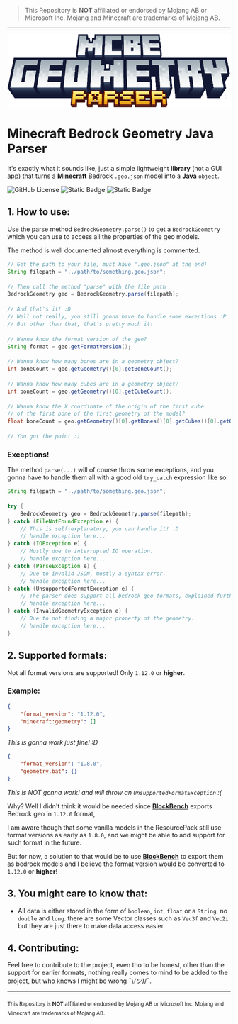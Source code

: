 > This Repository is **NOT** affiliated or endorsed by Mojang AB or Microsoft Inc. Mojang and Minecraft are trademarks of Mojang AB.
---
![Forge Logo](docs/assets/logo.png)

# Minecraft Bedrock Geometry Java Parser
It's exactly what it sounds like, just a simple lightweight **library** (not a GUI app) that turns a **[Minecraft]** Bedrock `.geo.json` model into a **[Java]** `object`.

![GitHub License](https://img.shields.io/github/license/El-Karto-Muesca/McBedrock-Geo-Parser)
![Static Badge](https://img.shields.io/badge/v0.1.0_alpha-Download_JAR-blue?style=flat)
![Static Badge](https://img.shields.io/badge/Supported_%22format__version%22-1.12.0_or_higher-red)


## 1. How to use:

Use the parse method `BedrockGeometry.parse()` to get a `BedrockGeometry` which you can use to access all the properties of the geo models.

The method is well documented almost everything is commented.

``` java
// Get the path to your file, must have ".geo.json" at the end!
String filepath = "../path/to/something.geo.json";

// Then call the method "parse" with the file path
BedrockGeometry geo = BedrockGeometry.parse(filepath);

// And that's it! :D
// Well not really, you still gonna have to handle some exceptions :P
// But other than that, that's pretty much it!

// Wanna know the format version of the geo?
String format = geo.getFormatVersion(); 

// Wanna know how many bones are in a geometry object?
int boneCount = geo.getGeometry()[0].getBoneCount();

// Wanna know how many cubes are in a geometry object?
int boneCount = geo.getGeometry()[0].getCubeCount();

// Wanna know the X coordinate of the origin of the first cube  
// of the first bone of the first geometry of the model?
float boneCount = geo.getGeometry()[0].getBones()[0].getCubes()[0].getOrigin().getX()

// You got the point :)
```
### Exceptions!
The method `parse(...)` will of course throw some exceptions, and you gonna have to handle them all with a good old `try_catch` expression like so:

``` java
String filepath = "../path/to/something.geo.json";

try {
    BedrockGeometry geo = BedrockGeometry.parse(filepath);
} catch (FileNotFoundException e) {
    // This is self-explanatory, you can handle it! :D
    // handle exception here...
} catch (IOException e) {
    // Mostly due to interrupted IO operation.
    // handle exception here...
} catch (ParseException e) {
    // Due to invalid JSON, mostly a syntax error.
    // handle exception here...
} catch (UnsupportedFormatException e) {
    // The parser does support all bedrock geo formats, explained further below.
    // handle exception here...
} catch (InvalidGeometryException e) {
    // Due to not finding a major property of the geometry.
    // handle exception here...
}
```

## 2. Supported formats:

Not all format versions are supported! Only `1.12.0` or **higher**.

### Example:
``` JSON
{
    "format_version": "1.12.0",
    "minecraft:geometry": []
}
```
*This is gonna work just fine! :D*
``` JSON
{
    "format_version": "1.8.0",
    "geometry.bat": {}
}
```
*This is NOT gonna work! and will throw an `UnsupportedFormatException` :(*


Why? Well I didn't think it would be needed since **[BlockBench]** exports Bedrock geo in `1.12.0` format, 

I am aware though that some vanilla models in the ResourcePack still use format versions as early as `1.8.0`, and we might be able to add support for such format in the future.

But for now, a solution to that would be to use **[BlockBench]** to export them as bedrock models and I believe the format version would be converted to `1.12.0` or **higher**!

## 3. You might care to know that:
* All data is either stored in the form of `boolean`, `int`, `float` or a `String`, no `double` and `long`. there are some Vector classes such as `Vec3f` and `Vec2i` but they are just there to make data access easier.

## 4. Contributing:
Feel free to contribute to the project, even tho to be honest, other than the support for earlier formats, nothing really comes to mind to be added to the project, but who knows I might be wrong ¯\\_(ツ)_/¯. 


---
<sub>This Repository is **NOT** affiliated or endorsed by Mojang AB or Microsoft Inc. Mojang and Minecraft are trademarks of Mojang AB.</sub>

[//]: # (Reusable Links Section)

[Download]: https://www.java.com/en/

[Java]: https://www.java.com/en/
[Minecraft]: https://www.minecraft.net/en-us
[BlockBench]: https://www.blockbench.net/